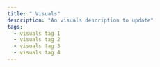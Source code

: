 ```yaml
---
title: " Visuals"
description: "An visuals description to update"
tags:
  - visuals tag 1
  - visuals tag 2
  - visuals tag 3
  - visuals tag 4
---
```


